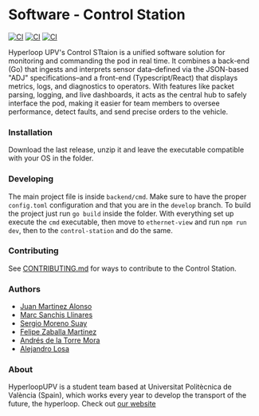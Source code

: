 # Software - Control Station

[![CI](https://github.com/HyperloopUPV-H8/software/actions/workflows/build-backend.yaml/badge.svg)](https://github.com/HyperloopUPV-H8/software/actions/workflows/build-backend.yaml)
[![CI](https://github.com/HyperloopUPV-H8/software/actions/workflows/build-ethernet-view.yaml/badge.svg)](https://github.com/HyperloopUPV-H8/software/actions/workflows/build-ethernet-view.yaml)
[![CI](https://github.com/HyperloopUPV-H8/software/actions/workflows/build-control-station.yaml/badge.svg)](https://github.com/HyperloopUPV-H8/software/actions/workflows/build-control-station.yaml)

Hyperloop UPV's Control STtaion is a unified software solution for monitoring and commanding the pod in real time. It combines a back-end (Go) that ingests and interprets sensor data–defined via the JSON-based "ADJ" specifications–and a front-end (Typescript/React) that displays metrics, logs, and diagnostics to operators. With features like packet parsing, logging, and live dashboards, it acts as the central hub to safely interface the pod, making it easier for team members to oversee performance, detect faults, and send precise orders to the vehicle.

### Installation

Download the last release, unzip it and leave the executable compatible with your OS in the folder.

### Developing

The main project file is inside `backend/cmd`. Make sure to have the proper `config.toml` configuration and that you are in the `develop` branch. To build the project just run `go build` inside the folder. With everything set up execute the `cmd` executable, then move to `ethernet-view` and run `npm run dev`, then to the `control-station` and do the same.

### Contributing

See [CONTRIBUTING.md](./CONTRIBUTING.md) for ways to contribute to the Control Station.

### Authors

- [Juan Martinez Alonso](https://github.com/jmaralo)
- [Marc Sanchis Llinares](https://github.com/msanlli)
- [Sergio Moreno Suay](https://github.com/smorsua)
- [Felipe Zaballa Martinez](https://github.com/lipezaballa)
- [Andrés de la Torre Mora](https://github.com/andresdlt03)
- [Alejandro Losa](https://github.com/Losina24)

### About

HyperloopUPV is a student team based at Universitat Politècnica de València (Spain), which works every year to develop the transport of the future, the hyperloop. Check out [our website](https://hyperloopupv.com/#/)
